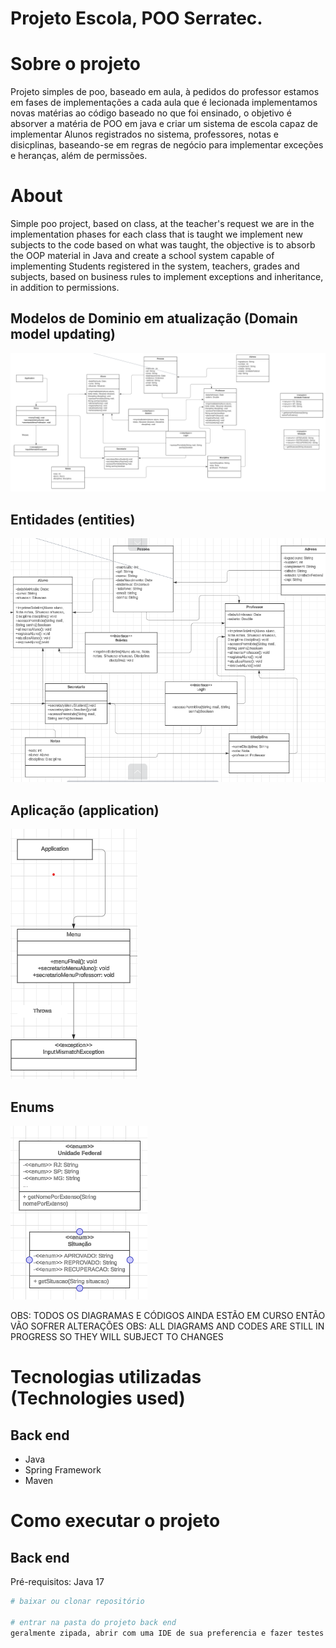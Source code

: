 # Projeto Escola, POO Serratec.


# Sobre o projeto
Projeto simples de poo, baseado em aula, à pedidos do professor estamos em fases de implementações a cada aula que é lecionada implementamos
novas matérias ao código baseado no que foi ensinado, o objetivo é absorver a matéria de POO em java e criar um sistema de escola capaz de implementar
Alunos registrados no sistema, professores, notas e disicplinas, baseando-se em regras de negócio para implementar exceções e heranças, além de permissões.

# About
Simple poo project, based on class, at the teacher's request we are in the implementation phases for each class that is taught we implement
new subjects to the code based on what was taught, the objective is to absorb the OOP material in Java and create a school system capable of implementing
Students registered in the system, teachers, grades and subjects, based on business rules to implement exceptions and inheritance, in addition to permissions.

## Modelos de Dominio em atualização (Domain model updating)
![Modelo UML Diagram](https://github.com/Cilentoo/EscolaSenai/blob/main/assets/ClassesEscolaSenai.png)

## Entidades (entities)
![Modelo UML Diagram](https://github.com/Cilentoo/EscolaSenai/blob/main/assets/entidades.png)

## Aplicação (application)
![Modelo UML Diagram](https://github.com/Cilentoo/EscolaSenai/blob/main/assets/application.png) 

## Enums
![Modelo UML Diagram](https://github.com/Cilentoo/EscolaSenai/blob/main/assets/enums.png)

OBS: TODOS OS DIAGRAMAS E CÓDIGOS AINDA ESTÃO EM CURSO ENTÃO VÃO SOFRER ALTERAÇÕES
OBS: ALL DIAGRAMS AND CODES ARE STILL IN PROGRESS SO THEY WILL SUBJECT TO CHANGES

# Tecnologias utilizadas (Technologies used)
## Back end
- Java
- Spring Framework
- Maven

# Como executar o projeto

## Back end
Pré-requisitos: Java 17

```bash
# baixar ou clonar repositório

# entrar na pasta do projeto back end
geralmente zipada, abrir com uma IDE de sua preferencia e fazer testes no console
```
